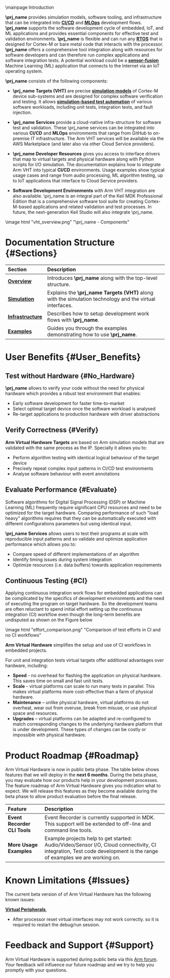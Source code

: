 \mainpage Introduction

**\prj_name** provides simulation models, software tooling, and infrastructure that can be integrated into [**CI/CD**](https://en.wikipedia.org/wiki/CI/CD) and [**MLOps**](https://en.wikipedia.org/wiki/MLOps) development flows. **\prj_name** supports the software development cycle of embedded, IoT, and ML applications and provides essential components for effective test and validation environments. **\prj_name** is flexible and can run any [**RTOS**](https://en.wikipedia.org/wiki/Real-time_operating_system) that is designed for Cortex-M or bare metal code that interacts with the processor. **\prj_name** offers a comprehensive tool integration along with resources for software developers and can therefore run complex applications and software integration tests. A potential workload could be a [**sensor-fusion**](https://en.wikipedia.org/wiki/Sensor_fusion) Machine Learning (ML) application that connects to the Internet via an IoT operating system.

**\prj_name** consists of the following components:

  - **\prj_name Targets (VHT)** are precise [**simulation models**](https://en.wikipedia.org/wiki/Simulation) of Cortex-M device sub-systems and are designed for complex software verification and testing. It allows [**simulation-based test automation**](https://en.wikipedia.org/wiki/Test_automation) of various software workloads, including unit tests, integration tests, and fault injection. 

  - **\prj_name Services** provide a cloud-native infra-structure for software test and validation. These \prj_name services can be integrated into various **CI/CD** and **MLOps** environments that range from GitHub to on-premise IT infrastructure. The Arm VHT services will be available via the AWS Marketplace (and later also via other Cloud Service providers).
 
  - **\prj_name Developer Resources** gives you access to interface drivers that map to virtual targets and physical hardware along with Python scripts for I/O simulation. The documentation explains how to integrate Arm VHT into typical **CI/CD** environments. Usage examples show typical usage cases and range from audio processing, ML algorithm testing, up to IoT applications that interface to Cloud Service providers.
  
  - **Software Development Environments** with Arm VHT integration are also available. \prj_name is an integral part of the Keil MDK Professional Edition that is a comprehensive software tool suite for creating Cortex-M-based applications and related validation and test processes. In future, the next-generation Keil Studio will also integrate \prj_name.

\image html "vht_overview.png" "\prj_name - Components"


# Documentation Structure {#Sections}

Section                                                    | Description
:----------------------------------------------------------|:--------------------
[**Overview**](index.html)                                 | Introduces **\prj_name** along with the top-level structure.
[**Simulation**](../../simulation/html/index.html)         | Explains the **\prj_name Targets (VHT)** along with the simulation technology and the virtual interfaces.
[**Infrastructure**](../../infrastructure/html/index.html) | Describes how to setup development work flows with **\prj_name**.
[**Examples**](../../examples/html/index.html)             | Guides you through the examples demonstrating how to use **\prj_name**.


# User Benefits {#User_Benefits}

## Test without Hardware {#No_Hardware}

**\prj_name** allows to verify your code without the need for physical hardware which provides a robust test environment that enables:
 - Early software development for faster time-to-market
 - Select optimal target device once the software workload is analysed
 - Re-target applications to production hardware with driver abstractions

## Verify Correctness {#Verify}

**Arm Virtual Hardware Targets** are based on Arm simulation models that are validated with the same process as the IP. Specially it allows you to:
 - Perform algorithm testing with identical logical behaviour of the target device
 - Precisely repeat complex input patterns in CI/CD test environments
 - Analyse software behaviour with event annotations

## Evaluate Performance {#Evaluate}

Software algorithms for Digital Signal Processing (DSP) or Machine Learning (ML) frequently require significant CPU resources and need to be optimized for the target hardware. Comparing performance of such "load heavy" algorithms requires that they can be automatically executed with different configurations parameters but using identical input. 

**\prj_name Services** allows users to test their programs at scale with reproducible input patterns and so validate and optimize application performance which allows you to:
 - Compare speed of different implementations of an algorithm
 - Identify timing issues during system integration
 - Optimize resources (i.e. data buffers) towards application requirements

## Continuous Testing {#CI}

Applying continuous integration work flows for embedded applications can be complicated by the specifics of development environments and the need of executing the program on target hardware. So the development teams are often reluctant to spend initial effort setting up the continuous integration (CI) workflow even though the long-term benefits are undisputed as shown on the Figure below

\image html "effort_comparison.png" "Comparison of test efforts in CI and no CI workflows"

**Arm Virtual Hardware** simplifies the setup and use of CI workflows in embedded projects.

For unit and integration tests virtual targets offer additional advantages over hardware, including:
 - **Speed** - no overhead for flashing the application on physical hardware. This saves time on small and fast unit tests. 
 - **Scale** - virtual platforms can scale to run many tests in parallel. This makes virtual platforms more cost-effective than a farm of physical hardware. 
 - **Maintenance** – unlike physical hardware, virtual platforms do not overheat, wear out from overuse, break from misuse, or use physical space and resources. 
 - **Upgrades** – virtual platforms can be adapted and re-configured to match corresponding changes to the underlying hardware platform that is under development. These types of changes can be costly or impossible with physical hardware.

# Product Roadmap {#Roadmap}

Arm Virtual Hardware is now in public beta phase. The table below shows features that we will deploy in the **next 6 months**.  During the beta phase, you may evaluate how our products help in your development processes. The feature roadmap of Arm Virtual Hardware gives you indication what to expect. We will release this features as they become available during the beta phase to allow product evaluation before the final release.

Feature                         | Description     
:-------------------------------|:----------------
**Event Recorder CLI Tools**    | Event Recorder is currently supported in MDK. This support will be extended to off-line and command line tools.
**More Usage Examples**         | Example projects help to get started: Audio/Video/Sensor I/O, Cloud connectivity, CI integration, Test code development is the range of examples we are working on.

# Known Limitations {#Issues}

The current beta version of of Arm Virtual Hardware has the following known issues:

[**Virtual Peripherals**](../../simulation/html/group__arm__cmvp.html),
  - After processor reset virtual interfaces may not work correctly. so it is required to restart the debug/run session.

# Feedback and Support {#Support}

Arm Virtual Hardware is supported during public beta via this [Arm forum](https://community.arm.com/support-forums/f/arm-virtual-hardware-targets-forum). Your feedback will influence our future roadmap and we try to help you promptly with your questions.
